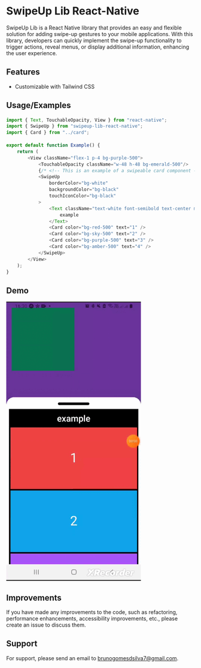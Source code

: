 # SwipeUp Lib React-Native

SwipeUp Lib is a React Native library that provides an easy and flexible solution for adding swipe-up gestures to your mobile applications. With this library, developers can quickly implement the swipe-up functionality to trigger actions, reveal menus, or display additional information, enhancing the user experience.


## Features

- Customizable with Tailwind CSS

## Usage/Examples

```javascript
import { Text, TouchableOpacity, View } from "react-native";
import { SwipeUp } from "swipeup-lib-react-native";
import { Card } from "../card";

export default function Example() {
    return (
        <View className="flex-1 p-4 bg-purple-500">
            <TouchableOpacity className="w-48 h-48 bg-emerald-500"/>
            {/* <!-- This is an example of a swipeable card component --> */}
            <SwipeUp
                borderColor="bg-white"
                backgroundColor="bg-black"
                touchIconColor="bg-black"
            >
                <Text className="text-white font-semibold text-center my-2 text-2xl">
                    example
                </Text>
                <Card color="bg-red-500" text="1" />
                <Card color="bg-sky-500" text="2" />
                <Card color="bg-purple-500" text="3" />
                <Card color="bg-amber-500" text="4" />
            </SwipeUp>
        </View>
    );
}
```


## Demo

![Texto Alternativo](./assets/example.gif)


## Improvements

If you have made any improvements to the code, such as refactoring, performance enhancements, accessibility improvements, etc., please create an issue to discuss them.


## Support

For support, please send an email to brunogomesdsilva7@gmail.com.
